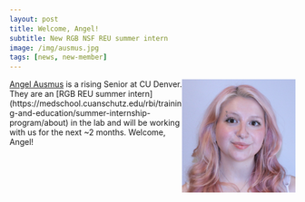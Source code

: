 ```yaml
---
layout: post
title: Welcome, Angel!
subtitle: New RGB NSF REU summer intern
image: /img/ausmus.jpg
tags: [news, new-member]
---
```

<img align="right" src="/img/ausmus.jpg" style="width:200px !important;height:200px !important;" />
<a href="/docs/ausmus-cv.pdf">Angel Ausmus</a> is a rising Senior at CU Denver. They are an [RGB REU summer intern](https://medschool.cuanschutz.edu/rbi/training-and-education/summer-internship-program/about) in the lab and will be working with us for the next ~2 months. Welcome, Angel!
<br>
<br>

